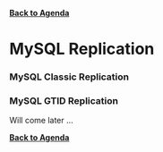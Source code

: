 **[Back to Agenda](./../README.md)**

# MySQL Replication

### MySQL Classic Replication

### MySQL GTID Replication

Will come later ...

**[Back to Agenda](./../README.md)**
